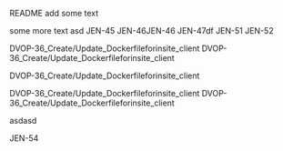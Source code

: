 README
add some text 

some more text
asd
JEN-45
JEN-46JEN-46
JEN-47df
JEN-51
JEN-52


DVOP-36_Create/Update_Dockerfileforinsite_client
DVOP-36_Create/Update_Dockerfileforinsite_client

DVOP-36_Create/Update_Dockerfileforinsite_client

DVOP-36_Create/Update_Dockerfileforinsite_client
DVOP-36_Create/Update_Dockerfileforinsite_client


asdasd

JEN-54
